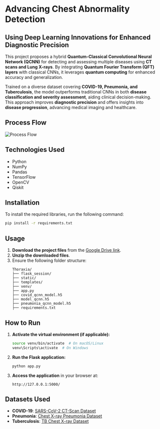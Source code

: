 # Advancing Chest Abnormality Detection  
## Using Deep Learning Innovations for Enhanced Diagnostic Precision  

This project proposes a hybrid **Quantum-Classical Convolutional Neural Network (QCNN)** for detecting and assessing multiple diseases using **CT scans and Lung X-rays**. By integrating **Quantum Fourier Transform (QFT) layers** with classical CNNs, it leverages **quantum computing** for enhanced accuracy and generalization.  

Trained on a diverse dataset covering **COVID-19, Pneumonia, and Tuberculosis**, the model outperforms traditional CNNs in both **disease classification and severity assessment**, aiding clinical decision-making. This approach improves **diagnostic precision** and offers insights into **disease progression**, advancing medical imaging and healthcare.  

## Process Flow  
![Process Flow](https://github.com/user-attachments/assets/5818a73a-76dd-44c2-8f7a-8c5c880e7122)  

## Technologies Used  
- Python  
- NumPy  
- Pandas  
- TensorFlow  
- OpenCV  
- Qiskit  

## Installation  
To install the required libraries, run the following command:  
```sh  
pip install -r requirements.txt  
```

## Usage  
1. **Download the project files** from the [Google Drive link](https://drive.google.com/drive/u/1/folders/1bpR9vPiv8w8R799NpsSn9yXdKQtdgrHS).  
2. **Unzip the downloaded files**.  
3. Ensure the following folder structure:  
   ```
   Thoraxia/
   ├── flask_session/
   ├── static/
   ├── templates/
   ├── venv/
   ├── app.py
   ├── covid_qcnn_model.h5
   ├── model_qcnn.h5
   ├── pneumonia_qcnn_model.h5
   ├── requirements.txt
   ```  

## How to Run  
1. **Activate the virtual environment (if applicable):**  
   ```sh  
   source venv/bin/activate  # On macOS/Linux
   venv\Scripts\activate  # On Windows
   ```  
2. **Run the Flask application:**  
   ```sh  
   python app.py  
   ```  
3. **Access the application** in your browser at:  
   ```
   http://127.0.0.1:5000/
   ```  

## Datasets Used  
- **COVID-19**: [SARS-CoV-2 CT-Scan Dataset](https://www.kaggle.com/datasets/plameneduardo/sarscov2-ctscan-dataset)  
- **Pneumonia**: [Chest X-ray Pneumonia Dataset](https://www.kaggle.com/datasets/paultimothymooney/chest-xray-pneumonia)  
- **Tuberculosis**: [TB Chest X-ray Dataset](https://www.kaggle.com/datasets/tawsifurrahman/tuberculosis-tb-chest-xray-dataset)  

